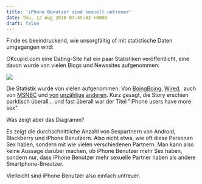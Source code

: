 ```yaml
---
title: 'iPhone Benutzer sind sexuell untreuer'
date: Thu, 12 Aug 2010 07:45:43 +0000
draft: false
---
```


Finde es beeindruckend, wie unsorgfältig of mit statistische Daten umgegangen wird:

OKcupid.com eine Dating-Site hat ein paar Statistiken veröffentlicht, eine davon wurde von vielen Blogs und Newssites aufgenommen:  

![](https://phaven-prod.s3.amazonaws.com/files/image_part/asset/697746/AvVDyQdHh10cK_CJ6jU0d8kk9XU/media_httpcdnokcimgco_awyya.png)

Die Statistik wurde von vielen aufgenommen: Von [BoingBoing](http://boingboing.net/2010/08/10/iphone-users-have-mo.html), [Wired](http://www.wired.com/gadgetlab/2010/08/gadget-sex/),  auch von [MSNBC](http://www.msnbc.msn.com/id/38663094/ns/technology_and_science-wireless/) und [von](http://techcrunch.com/2010/08/10/gadget-porn/) [unzählige](http://www.cbsnews.com/8301-504763_162-20013286-10391704.html) [anderen](http://gizmodo.com/5609444/iphones-users-have-twice-as-much-sex-as-android-users-plus-which-camera-makes-you-sexiest). Kurz gesagt, die Story erschien parktisch überall… und fast überall war der Titel "iPhone users have more sex".

Was zeigt aber das Diagramm?

Es zeigt die durchschnittliche Anzahl von Sexpartnern von Android, Blackberry und iPhone Benutzern. Also nicht etwa, wie oft diese Personen Sex haben, sondern mit wie vielen verschiedenen Partnern. Man kann also keine Aussage darüber machen, ob iPhone Benutzer mehr Sex haben, sondern nur, dass iPhone Benutzer mehr sexuelle Partner haben als andere Smartphone-Bneutzer.

Vielleicht sind iPhone Benutzer also einfach untreuer.